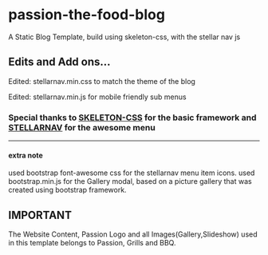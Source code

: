 # passion-the-food-blog
A Static Blog Template, build using skeleton-css, with the stellar nav js

## Edits and Add ons...
Edited: stellarnav.min.css to match the theme of the blog

Edited: stellarnav.min.js for mobile friendly sub menus

### Special thanks to [SKELETON-CSS](https://github.com/dhg/Skeleton) for the basic framework and [STELLARNAV](https://github.com/vinnymoreira/stellarnav) for the awesome menu
----------------------------------------------

#### extra note
used bootstrap font-awesome css for the stellarnav menu item icons.
used bootstrap.min.js for the Gallery modal, based on a picture gallery that was created using bootstrap framework.

## IMPORTANT
The Website Content, Passion Logo and all Images(Gallery,Slideshow) used in this template belongs to Passion, Grills and BBQ.
